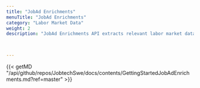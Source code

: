 ```yaml
---
title: "JobAd Enrichments"
menuTitle: "JobAd Enrichments"
category: "Labor Market Data"
weight: 2
description: "JobAd Enrichments API extracts relevant labor market data from job ad texts, making it possible to automatically see what the employers need or request from the job seekers."


  
---
```



{{< getMD "/api/github/repos/JobtechSwe/docs/contents/GettingStartedJobAdEnrichments.md?ref=master" >}}

